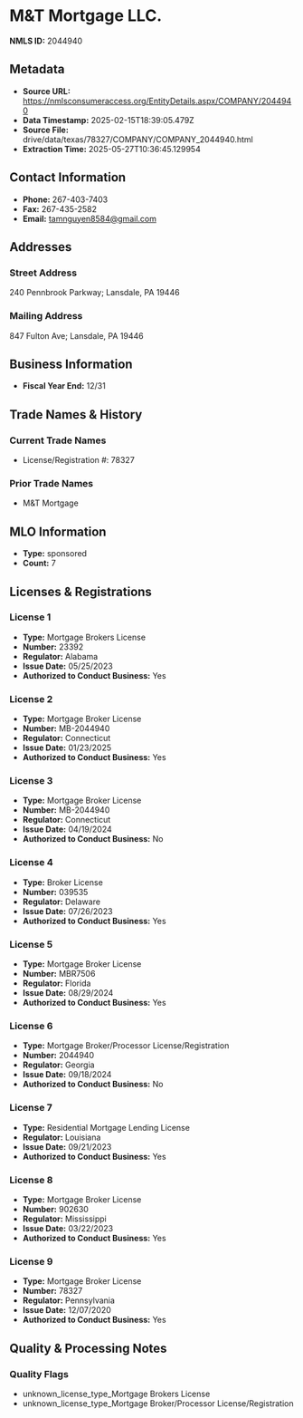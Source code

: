 # M&T Mortgage LLC.

**NMLS ID:** 2044940

## Metadata
- **Source URL:** https://nmlsconsumeraccess.org/EntityDetails.aspx/COMPANY/2044940
- **Data Timestamp:** 2025-02-15T18:39:05.479Z
- **Source File:** drive/data/texas/78327/COMPANY/COMPANY_2044940.html
- **Extraction Time:** 2025-05-27T10:36:45.129954

## Contact Information
- **Phone:** 267-403-7403
- **Fax:** 267-435-2582
- **Email:** tamnguyen8584@gmail.com

## Addresses
### Street Address
240 Pennbrook Parkway; Lansdale, PA 19446

### Mailing Address
847 Fulton Ave; Lansdale, PA 19446

## Business Information
- **Fiscal Year End:** 12/31

## Trade Names & History
### Current Trade Names
- License/Registration #: 78327

### Prior Trade Names
- M&T Mortgage

## MLO Information
- **Type:** sponsored
- **Count:** 7

## Licenses & Registrations

### License 1
- **Type:** Mortgage Brokers License
- **Number:** 23392
- **Regulator:** Alabama
- **Issue Date:** 05/25/2023
- **Authorized to Conduct Business:** Yes

### License 2
- **Type:** Mortgage Broker License
- **Number:** MB-2044940
- **Regulator:** Connecticut
- **Issue Date:** 01/23/2025
- **Authorized to Conduct Business:** Yes

### License 3
- **Type:** Mortgage Broker License
- **Number:** MB-2044940
- **Regulator:** Connecticut
- **Issue Date:** 04/19/2024
- **Authorized to Conduct Business:** No

### License 4
- **Type:** Broker License
- **Number:** 039535
- **Regulator:** Delaware
- **Issue Date:** 07/26/2023
- **Authorized to Conduct Business:** Yes

### License 5
- **Type:** Mortgage Broker License
- **Number:** MBR7506
- **Regulator:** Florida
- **Issue Date:** 08/29/2024
- **Authorized to Conduct Business:** Yes

### License 6
- **Type:** Mortgage Broker/Processor License/Registration
- **Number:** 2044940
- **Regulator:** Georgia
- **Issue Date:** 09/18/2024
- **Authorized to Conduct Business:** No

### License 7
- **Type:** Residential Mortgage Lending License
- **Regulator:** Louisiana
- **Issue Date:** 09/21/2023
- **Authorized to Conduct Business:** Yes

### License 8
- **Type:** Mortgage Broker License
- **Number:** 902630
- **Regulator:** Mississippi
- **Issue Date:** 03/22/2023
- **Authorized to Conduct Business:** Yes

### License 9
- **Type:** Mortgage Broker License
- **Number:** 78327
- **Regulator:** Pennsylvania
- **Issue Date:** 12/07/2020
- **Authorized to Conduct Business:** Yes

## Quality & Processing Notes
### Quality Flags
- unknown_license_type_Mortgage Brokers License
- unknown_license_type_Mortgage Broker/Processor License/Registration
